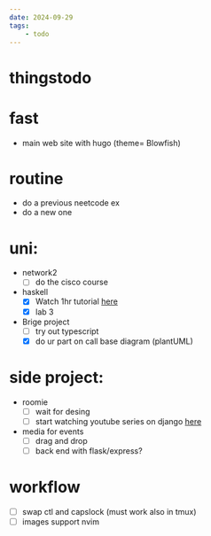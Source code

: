 ```yaml
---
date: 2024-09-29 
tags: 
    - todo
---
```


# thingstodo

# fast
- main web site with hugo (theme= Blowfish)


# routine
- do a previous neetcode ex
- do a new one
# uni:

- network2 
    - [ ] do the cisco course
- haskell
    - [x] Watch 1hr tutorial [here](https://youtu.be/02_H3LjqMr8?feature=shared) 
    - [x] lab 3
- Brige project 
    - [ ] try out typescript
    - [x] do ur part on call base diagram (plantUML)
    
# side project:
- roomie 
    - [ ] wait for desing
    - [ ] start watching youtube series on django [here](https://youtu.be/prnU12Sdcec?feature=shared) 
- media for events 
    - [ ] drag and drop
    - [ ] back end with flask/express?

# workflow
- [ ] swap ctl and capslock (must work also in tmux)
- [ ] images support nvim 
